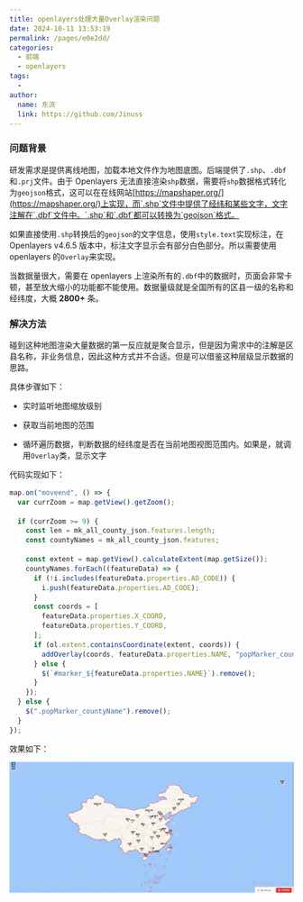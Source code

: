 ```yaml
---
title: openlayers处理大量Overlay渲染问题
date: 2024-10-11 13:53:19
permalink: /pages/e0e2dd/
categories:
  - 前端
  - openlayers
tags:
  -
author:
  name: 东流
  link: https://github.com/Jinuss
---
```


### 问题背景

研发需求是提供离线地图，加载本地文件作为地图底图。后端提供了`.shp`、`.dbf`和`.prj`文件。由于 Openlayers 无法直接渲染`shp`数据，需要将`shp`数据格式转化为`geojson`格式，这可以在在线网站[https://mapshaper.org/](https://mapshaper.org/)上实现，而`.shp`文件中提供了经纬和某些文字，文字注解在`.dbf`文件中。`.shp`和`.dbf`都可以转换为`geojson`格式。

如果直接使用`.shp`转换后的`geojson`的文字信息，使用`style.text`实现标注，在 Openlayers v4.6.5 版本中，标注文字显示会有部分白色部分。所以需要使用 openlayers 的`Overlay`来实现。

当数据量很大，需要在 openlayers 上渲染所有的`.dbf`中的数据时，页面会非常卡顿，甚至放大缩小的功能都不能使用。数据量级就是全国所有的区县一级的名称和经纬度，大概 **2800+** 条。

### 解决方法

碰到这种地图渲染大量数据的第一反应就是聚合显示，但是因为需求中的注解是区县名称，非业务信息，因此这种方式并不合适。但是可以借鉴这种层级显示数据的思路。

具体步骤如下：

- 实时监听地图缩放级别

- 获取当前地图的范围

- 循环遍历数据，判断数据的经纬度是否在当前地图视图范围内。如果是，就调用`Overlay`类，显示文字

代码实现如下：

```js
map.on("moveend", () => {
  var currZoom = map.getView().getZoom();

  if (currZoom >= 9) {
    const len = mk_all_county_json.features.length;
    const countyNames = mk_all_county_json.features;

    const extent = map.getView().calculateExtent(map.getSize());
    countyNames.forEach((featureData) => {
      if (!i.includes(featureData.properties.AD_CODE)) {
        i.push(featureData.properties.AD_CODE);
      }
      const coords = [
        featureData.properties.X_COORD,
        featureData.properties.Y_COORD,
      ];
      if (ol.extent.containsCoordinate(extent, coords)) {
        addOverlay(coords, featureData.properties.NAME, "popMarker_countyName");
      } else {
        $(`#marker_${featureData.properties.NAME}`).remove();
      }
    });
  } else {
    $(".popMarker_countyName").remove();
  }
});
```

效果如下：

<img src="../../Demo/gif/openlayer00.gif"/>
